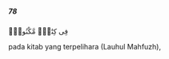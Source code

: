 ##### 78

<span class="ayah">فِى كِتَٰبٍۢ مَّكْنُونٍۢ</span>

<span class="ayah_translation">pada kitab yang terpelihara (Lauhul Mahfuzh),</span>
